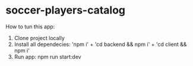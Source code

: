 # soccer-players-catalog

How to tun this app:
1) Clone project locally
2) Install all dependecies: 'npm i' + 'cd backend && npm i' + 'cd client && npm i'
3) Run app: npm run start:dev
